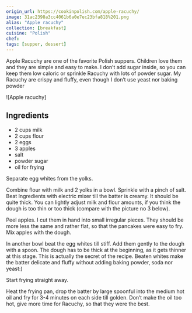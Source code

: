```yaml
---
origin_url: https://cookinpolish.com/apple-racuchy/
image: 31ac2398a3cc4061b6a0e7ec23bfa818%201.png
alias: "Apple racuchy"
collection: [breakfast]
cuisine: "Polish"
chef:
tags: [supper, dessert]
---
```


Apple Racuchy are one of the favorite Polish suppers. Children love them and they are simple and easy to make. I don’t add sugar inside, so you can keep them low caloric or sprinkle Racuchy with lots of powder sugar. My Racuchy are crispy and fluffy, even though I don’t use yeast nor baking powder

![Apple racuchy]
## Ingredients

* 2 cups milk
* 2 cups flour
* 2 eggs
* 3 apples
* salt
* powder sugar
* oil for frying

Separate egg whites from the yolks.

Combine flour with milk and 2 yolks in a bowl. Sprinkle with a pinch of salt. Beat Ingredients with electric mixer till the batter is creamy. It should be quite thick. You can lightly adjust milk and flour amounts, if you think the dough is too thin or too thick (compare with the picture no 3 below).

Peel apples. I cut them in hand into small irregular pieces. They should be more less the same and rather flat, so that the pancakes were easy to fry. Mix apples with the dough.

In another bowl beat the egg whites till stiff. Add them gently to the dough with a spoon. The dough has to be thick at the beginning, as it gets thinner at this stage. This is actually the secret of the recipe. Beaten whites make the batter delicate and fluffy without adding baking powder, soda nor yeast:)

Start frying straight away.

Heat the frying pan, drop the batter by large spoonful into the medium hot oil and fry for 3-4 minutes on each side till golden. Don’t make the oil too hot, give more time for Racuchy, so that they were the best.